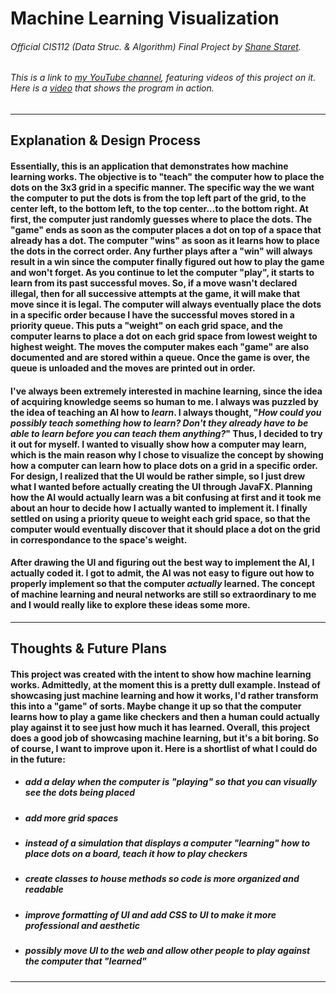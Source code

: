 # Machine Learning Visualization
###### Official CIS112 (Data Struc. & Algorithm) Final Project by [Shane Staret](https://github.com/shane-staret).
###### This is a link to [my YouTube channel](https://www.youtube.com/@shane-staret), featuring videos of this project on it. Here is a [video]() that shows the program in action.
________________________________________________________________________________________________________________________________

## **Explanation & Design Process**

#### Essentially, this is an application that demonstrates how machine learning works. The objective is to "teach" the computer how to place the dots on the 3x3 grid in a specific manner. The specific way the we want the computer to put the dots is from the top left part of the grid, to the center left, to the bottom left, to the top center...to the bottom right. At first, the computer just randomly guesses where to place the dots. The "game" ends as soon as the computer places a dot on top of a space that already has a dot. The computer "wins" as soon as it learns how to place the dots in the correct order. Any further plays after a "win" will always result in a win since the computer finally figured out how to play the game and won't forget. As you continue to let the computer "play", it starts to learn from its past successful moves. So, if a move wasn't declared illegal, then for all successive attempts at the game, it will make that move since it is legal. The computer will always eventually place the dots in a specific order because I have the successful moves stored in a priority queue. This puts a "weight" on each grid space, and the computer learns to place a dot on each grid space from lowest weight to highest weight. The moves the computer makes each "game" are also documented and are stored within a queue. Once the game is over, the queue is unloaded and the moves are printed out in order.

#### I've always been extremely interested in machine learning, since the idea of acquiring knowledge seems so human to me. I always was puzzled by the idea of teaching an AI how to *learn*. I always thought, "*How could you possibly teach something how to learn? Don't they already have to be able to learn before you can teach them anything?*" Thus, I decided to try it out for myself. I wanted to visually show how a computer may learn, which is the main reason why I chose to visualize the concept by showing how a computer can learn how to place dots on a grid in a specific order. For design, I realized that the UI would be rather simple, so I just drew what I wanted before actually creating the UI through JavaFX. Planning how the AI would actually learn was a bit confusing at first and it took me about an hour to decide how I actually wanted to implement it. I finally settled on using a priority queue to weight each grid space, so that the computer would eventually discover that it should place a dot on the grid in correspondance to the space's weight.

#### After drawing the UI and figuring out the best way to implement the AI, I actually coded it. I got to admit, the AI was not easy to figure out how to properly implement so that the computer *actually* learned. The concept of machine learning and neural networks are still so extraordinary to me and I would really like to explore these ideas some more.
________________________________________________________________________________________________________________________________

## **Thoughts & Future Plans**

#### This project was created with the intent to show how machine learning works. Admittedly, at the moment this is a pretty dull example. Instead of showcasing just machine learning and how it works, I'd rather transform this into a "game" of sorts. Maybe change it up so that the computer learns how to play a game like checkers and then a human could actually play against it to see just how much it has learned. Overall, this project does a good job of showcasing machine learning, but it's a bit boring. So of course, I want to improve upon it. Here is a shortlist of what I could do in the future:
   * ##### add a delay when the computer is "playing" so that you can visually see the dots being placed
   * ##### add more grid spaces
   * ##### instead of a simulation that displays a computer "learning" how to place dots on a board, teach it how to play checkers
   * ##### create classes to house methods so code is more organized and readable
   * ##### improve formatting of UI and add CSS to UI to make it more professional and aesthetic
   * ##### *possibly* move UI to the web and allow other people to play against the computer that "learned"
________________________________________________________________________________________________________________________________

<!--
## **GIFs**

#### Showing a playthrough of multiple games until the computer is successful. I am constantly clicking the "Play Again" button and that the computer changes what it does each play based on what moves it learned were successful in the previous games. The GIF's quality is awful, but if you look closely, you can see that the pixels right below the grid keep changing because the moves are different each game. At first, they are completely random. But towards the end, the computer begins to figure out the right moves and the moves become more similar later on in the GIF.
![GIF of multiple playthroughs until a success](https://media.giphy.com/media/Yll4E2zaj1f5IZnNz9/giphy.gif)
-->
